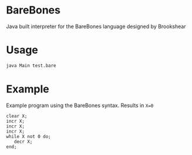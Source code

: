# BareBones
Java built interpreter for the BareBones language designed by Brookshear

# Usage

```bash
java Main test.bare
```

# Example

Example program using the BareBones syntax. Results in `X=0`

```
clear X;
incr X;
incr X;
incr X;
while X not 0 do;
   decr X;
end;
```
